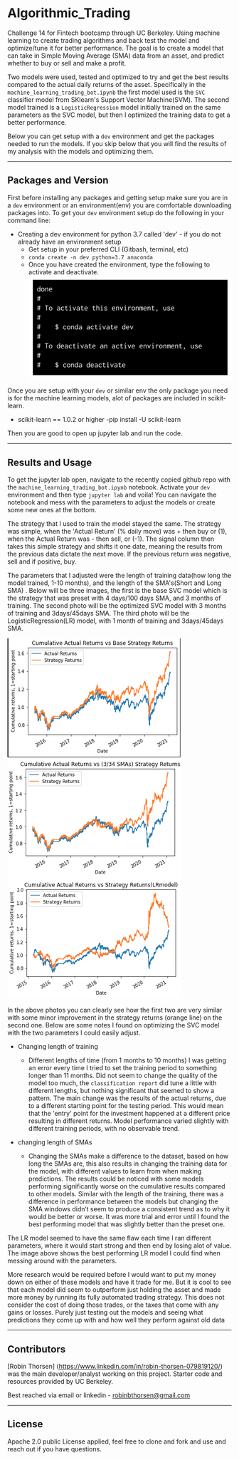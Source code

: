 # Algorithmic_Trading
Challenge 14 for Fintech bootcamp through UC Berkeley. Using machine learning to create trading algorithms and back test the model and optimize/tune it for better performance. The goal is to create a model that can take in Simple Moving Average (SMA) data from an asset, and predict whether to buy or sell and make a profit.

Two models were used, tested and optimized to try and get the best results compared to the actual daily returns of the asset. Specifically in the `machine_learning_trading_bot.ipynb` the first model used is the `SVC` classifier model from SKlearn's Support Vector Machine(SVM). The second model trained is a `LogisticRegression` model initially trained on the same parameters as the SVC model, but then I optimized the training data to get a better performance. 

Below you can get setup with a `dev` environment and get the packages needed to run the models. If you skip below that you will find the results of my analysis with the models and optimizing them.

---
## Packages and Version

First before installing any packages and getting setup make sure you are in a `dev` environment or an environment(env) you are comfortable downloading packages into. 
To get your `dev` environment setup do the following in your command line:

- Creating a dev environment for python 3.7 called 'dev' - if you do not already have an environment setup 
    - Get setup in your preferred CLI (Gitbash, terminal, etc)
    - `conda create -n dev python=3.7 anaconda`
    - Once you have created the environment, type the following to activate and deactivate.
![conda activate/deactivate](./Images/anaconda_dev_env.png)

Once you are setup with your `dev` or similar env the only package you need is for the machine learning models, alot of packages are included in scikit-learn.

- scikit-learn == 1.0.2 or higher
        -pip install -U scikit-learn
    

Then you are good to open up jupyter lab and run the code. 

---
## Results and Usage

To get the jupyter lab open, navigate to the recently copied github repo with the `machine_learning_trading_bot.ipynb` notebook. Activate your `dev` environment and then type `jupyter lab` and voila! You can navigate the notebook and mess with the parameters to adjust the models or create some new ones at the bottom. 

The strategy that I used to train the model stayed the same. The strategy was simple, when the 'Actual Return' (% daily move) was + then buy or (1), when the Actual Return was - then sell, or (-1). The signal column then takes this simple strategy and shifts it one date, meaning the results from the previous data dictate the next move. If the previous return was negative, sell and if positive, buy. 

The parameters that I adjusted were the length of training data(how long the model trained, 1-10 months), and the length of the SMA's(Short and Long SMA) . Below will be three images, the first is the base SVC model which is the strategy that was preset with 4 days/100 days SMA, and 3 months of training. The second photo will be the optimized SVC model with 3 months of training and 3days/45days SMA. The third photo will be the LogisticRegression(LR) model, with 1 month of training and 3days/45days SMA. 

![base model](./Images/base_plot.png)
![3/45 sma model](./Images/3+45_smas_plot.png)
![LR model](./Images/LR_model.png)

In the above photos you can clearly see how the first two are very similar with some minor improvement in the strategy returns (orange line) on the second one. Below are some notes I found on optimizing the SVC model with the two parameters I could easily adjust.


- Changing length of training
    - Different lengths of time (from 1 months to 10 months) I was getting an error every time I tried to set the training period to something longer than 11 months. Did not seem to change the quality of the model too much, the `classification report` did tune a little with different lengths, but nothing significant that seemed to show a pattern. The main change was the results of the actual returns, due to a different starting point for the testing period. This would mean that the 'entry' point for the investment happened at a different price resulting in different returns. Model performance varied slightly with different training periods, with no observable trend.

- changing length of SMAs
    - Changing the SMAs make a difference to the dataset, based on how long the SMAs are, this also results in changing the training data for the model, with different values to learn from when making predictions. The results could be noticed with some models performing significantly worse on the cumulative results compared to other models. Similar with the length of the training, there was a difference in performance between the models but changing the SMA windows didn’t seem to produce a consistent trend as to why it would be better or worse. It was more trial and error until I found the best performing model that was slightly better than the preset one. 

The LR model seemed to have the same flaw each time I ran different parameters, where it would start strong and then end by losing alot of value. The image above shows the best performing LR model I could find when messing around with the parameters. 

More research would be required before I would want to put my money down on either of these models and have it trade for me. But it is cool to see that each model did seem to outperform just holding the asset and made more money by running its fully automated trading strategy. This does not consider the cost of doing those trades, or the taxes that come with any gains or losses. Purely just testing out the models and seeing what predictions they come up with and how well they perform against old data

---
## Contributors

[Robin Thorsen] (https://www.linkedin.com/in/robin-thorsen-079819120/) was the main developer/analyst working on this project. Starter code and resources provided by UC Berkeley.

Best reached via email or linkedin - robinbthorsen@gmail.com

---

## License

Apache 2.0 public License applied, feel free to clone and fork and use and reach out if you have questions. 


